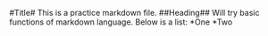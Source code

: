 #Title#
This is a practice markdown file.
##Heading##
Will try basic functions of markdown language.
Below is a list:
*One
*Two

